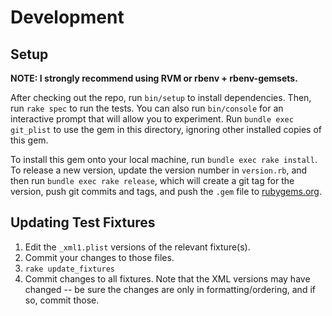 # Development

## Setup

__NOTE: I strongly recommend using RVM or rbenv + rbenv-gemsets.__

After checking out the repo, run `bin/setup` to install dependencies. Then, run `rake spec` to run the tests. You can also run `bin/console` for an interactive prompt that will allow you to experiment. Run `bundle exec git_plist` to use the gem in this directory, ignoring other installed copies of this gem.

To install this gem onto your local machine, run `bundle exec rake install`. To release a new version, update the version number in `version.rb`, and then run `bundle exec rake release`, which will create a git tag for the version, push git commits and tags, and push the `.gem` file to [rubygems.org](https://rubygems.org).


## Updating Test Fixtures

1. Edit the `_xml1.plist` versions of the relevant fixture(s).
1. Commit your changes to those files.
1. `rake update_fixtures`
1. Commit changes to all fixtures.  Note that the XML versions may have changed -- be sure the changes are only in formatting/ordering, and if so, commit those.
